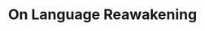 ---
link: https://diglib-legacy.amphilsoc.org/islandora/object/video%3A1672/datastream/MP4/view
title: On Language Reawakening
description:
interviewee: Teyanna Pierite-Simon
category: Language Reawakening
layout: video
---